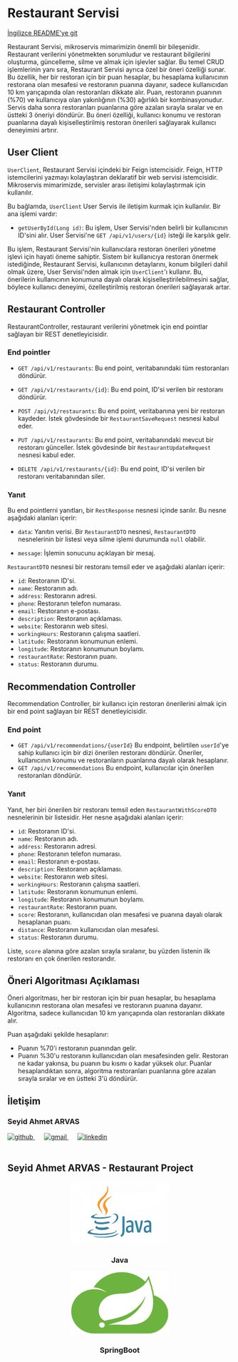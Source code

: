 # Restaurant Servisi

[İngilizce README'ye git](README.md)

Restaurant Servisi, mikroservis mimarimizin önemli bir bileşenidir. Restaurant verilerini yönetmekten sorumludur ve restaurant bilgilerini oluşturma, güncelleme, silme ve almak için işlevler sağlar. Bu temel CRUD işlemlerinin yanı sıra, Restaurant Servisi ayrıca özel bir öneri özelliği sunar. Bu özellik, her bir restoran için bir puan hesaplar, bu hesaplama kullanıcının restorana olan mesafesi ve restoranın puanına dayanır, sadece kullanıcıdan 10 km yarıçapında olan restoranları dikkate alır. Puan, restoranın puanının (%70) ve kullanıcıya olan yakınlığının (%30) ağırlıklı bir kombinasyonudur. Servis daha sonra restoranları puanlarına göre azalan sırayla sıralar ve en üstteki 3 öneriyi döndürür. Bu öneri özelliği, kullanıcı konumu ve restoran puanlarına dayalı kişiselleştirilmiş restoran önerileri sağlayarak kullanıcı deneyimini artırır.

## User Client

`UserClient`, Restaurant Servisi içindeki bir Feign istemcisidir. Feign, HTTP istemcilerini yazmayı kolaylaştıran deklaratif bir web servisi istemcisidir. Mikroservis mimarimizde, servisler arası iletişimi kolaylaştırmak için kullanılır.

Bu bağlamda, `UserClient` User Servis ile iletişim kurmak için kullanılır. Bir ana işlemi vardır:

- `getUserById(Long id)`: Bu işlem, User Servisi'nden belirli bir kullanıcının ID'sini alır. User Servisi'ne `GET /api/v1/users/{id}` isteği ile karşılık gelir.

Bu işlem, Restaurant Servisi'nin kullanıcılara restoran önerileri yönetme işlevi için hayati öneme sahiptir. Sistem bir kullanıcıya restoran önermek istediğinde, Restaurant Servisi, kullanıcının detaylarını, konum bilgileri dahil olmak üzere, User Servisi'nden almak için `UserClient`'ı kullanır. Bu, önerilerin kullanıcının konumuna dayalı olarak kişiselleştirilebilmesini sağlar, böylece kullanıcı deneyimi, özelleştirilmiş restoran önerileri sağlayarak artar.

## Restaurant Controller

RestaurantController, restaurant verilerini yönetmek için end pointlar sağlayan bir REST denetleyicisidir.

### End pointler

- `GET /api/v1/restaurants`: Bu end point, veritabanındaki tüm restoranları döndürür.

- `GET /api/v1/restaurants/{id}`: Bu end point, ID'si verilen bir restoranı döndürür.

- `POST /api/v1/restaurants`: Bu end point, veritabanına yeni bir restoran kaydeder. İstek gövdesinde bir `RestaurantSaveRequest` nesnesi kabul eder.

- `PUT /api/v1/restaurants`: Bu end point, veritabanındaki mevcut bir restoranı günceller. İstek gövdesinde bir `RestaurantUpdateRequest` nesnesi kabul eder.

- `DELETE /api/v1/restaurants/{id}`: Bu end point, ID'si verilen bir restoranı veritabanından siler.

### Yanıt

Bu end pointlerrıi yanıtları, bir `RestResponse` nesnesi içinde sarılır. Bu nesne aşağıdaki alanları içerir:

- `data`: Yanıtın verisi. Bir `RestaurantDTO` nesnesi, `RestaurantDTO` nesnelerinin bir listesi veya silme işlemi durumunda `null` olabilir.

- `message`: İşlemin sonucunu açıklayan bir mesaj.

`RestaurantDTO` nesnesi bir restoranı temsil eder ve aşağıdaki alanları içerir:

- `id`: Restoranın ID'si.
- `name`: Restoranın adı.
- `address`: Restoranın adresi.
- `phone`: Restoranın telefon numarası.
- `email`: Restoranın e-postası.
- `description`: Restoranın açıklaması.
- `website`: Restoranın web sitesi.
- `workingHours`: Restoranın çalışma saatleri.
- `latitude`: Restoranın konumunun enlemi.
- `longitude`: Restoranın konumunun boylamı.
- `restaurantRate`: Restoranın puanı.
- `status`: Restoranın durumu.

## Recommendation Controller

Recommendation Controller, bir kullanıcı için restoran önerilerini almak için bir end point sağlayan bir REST denetleyicisidir.

### End point

- `GET /api/v1/recommendations/{userId}`
  Bu endpoint, belirtilen `userId`'ye sahip kullanıcı için bir dizi önerilen restoranı döndürür. Öneriler, kullanıcının konumu ve restoranların puanlarına dayalı olarak hesaplanır.
- `GET /api/v1/recommendations`
  Bu endpoint, kullanıcılar için önerilen restoranları döndürür.

### Yanıt

Yanıt, her biri önerilen bir restoranı temsil eden `RestaurantWithScoreDTO` nesnelerinin bir listesidir. Her nesne aşağıdaki alanları içerir:

- `id`: Restoranın ID'si.
- `name`: Restoranın adı.
- `address`: Restoranın adresi.
- `phone`: Restoranın telefon numarası.
- `email`: Restoranın e-postası.
- `description`: Restoranın açıklaması.
- `website`: Restoranın web sitesi.
- `workingHours`: Restoranın çalışma saatleri.
- `latitude`: Restoranın konumunun enlemi.
- `longitude`: Restoranın konumunun boylamı.
- `restaurantRate`: Restoranın puanı.
- `score`: Restoranın, kullanıcıdan olan mesafesi ve puanına dayalı olarak hesaplanan puanı.
- `distance`: Restoranın kullanıcıdan olan mesafesi.
- `status`: Restoranın durumu.

Liste, `score` alanına göre azalan sırayla sıralanır, bu yüzden listenin ilk restoranı en çok önerilen restorandır.

## Öneri Algoritması Açıklaması

Öneri algoritması, her bir restoran için bir puan hesaplar, bu hesaplama kullanıcının restorana olan mesafesi ve restoranın puanına dayanır. Algoritma, sadece kullanıcıdan 10 km yarıçapında olan restoranları dikkate alır.

Puan aşağıdaki şekilde hesaplanır:

- Puanın %70'i restoranın puanından gelir.
- Puanın %30'u restoranın kullanıcıdan olan mesafesinden gelir. Restoran ne kadar yakınsa, bu puanın bu kısmı o kadar yüksek olur.
  Puanlar hesaplandıktan sonra, algoritma restoranları puanlarına göre azalan sırayla sıralar ve en üstteki 3'ü döndürür.

## İletişim

### Seyid Ahmet ARVAS

<a href="https://github.com/ahmetarvastr" target="_blank">
<img  src=https://img.shields.io/badge/github-%2324292e.svg?&style=for-the-badge&logo=github&logoColor=white alt=github style="margin-bottom: 20px;" />
</a>
<a href = "mailto:example@gmail.com?subject = Geri Bildirim&body = Mesaj">
<img src=https://img.shields.io/badge/send-email-email?&style=for-the-badge&logo=microsoftoutlook&color=CD5C5C alt=gmail style="margin-bottom: 20px; margin-left:20px" />
</a>
<a href="https://linkedin.com/in/seyidahmetarvas" target="_blank">
<img src=https://img.shields.io/badge/linkedin-%231E77B5.svg?&style=for-the-badge&logo=linkedin&logoColor=white alt=linkedin style="margin-bottom: 20px; margin-left:20px" />
</a>  

## Seyid Ahmet ARVAS - Restaurant Project

<div align="center">
<img src="../img/java.png" alt="Logo" width="220" height="140">
<h3 align="center">Java</h3>
</div>

<div align="center">
<img src="../img/spring.png" alt="Logo" width="220" height="140">
<h3 align="center">SpringBoot</h3>   
</div>
